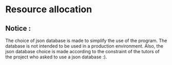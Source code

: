 # Resource allocation

## Notice : 
The choice of json database is made to simplify the use of the program. The database is 
not intended to be used in a production environment. Also, the json database choice is made
according to the constraint of the tutors of the project who asked to use a json database :).